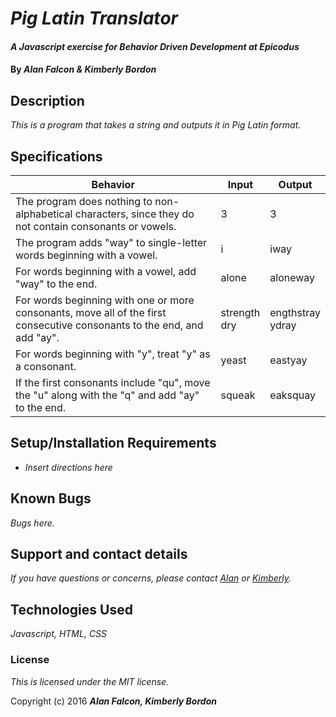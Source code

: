 # _Pig Latin Translator_

#### _A Javascript exercise for Behavior Driven Development at Epicodus_

#### By _**Alan Falcon & Kimberly Bordon**_

## Description

_This is a program that takes a string and outputs it in Pig Latin format._

## Specifications
| Behavior | Input | Output|
|-         |-      |-      |
|The program does nothing to non-alphabetical characters, since they do not contain consonants or vowels.| 3 | 3 |
| The program adds "way" to single-letter words beginning with a vowel. | i | iway|
|For words beginning with a vowel, add "way" to the end. | alone | aloneway|
|For words beginning with one or more consonants, move all of the first consecutive consonants to the end, and add "ay". | strength<br /> dry | engthstray<br /> ydray|
| For words beginning with "y", treat "y" as a consonant. | yeast | eastyay|
|If the first consonants include "qu", move the "u" along with the "q" and add "ay" to the end. | squeak | eaksquay |




## Setup/Installation Requirements

* _Insert directions here_



## Known Bugs

_Bugs here._

## Support and contact details

_If you have questions or concerns, please contact [Alan](falconswoosh@gmail.com) or [Kimberly](kbordon@gmail.com)._

## Technologies Used

_Javascript, HTML, CSS_

### License

*This is licensed under the MIT license.*

Copyright (c) 2016 **_Alan Falcon, Kimberly Bordon_**
